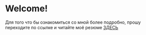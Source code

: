 # Welcome!
Для того что бы ознакомиться со мной более подробно, прошу переходите по ссылке и читайте моё резюме
<a href="https://docs.google.com/viewer?docex=1&amp;url=http://akartynnik.github.io/akartynnik.github.io/docs/aliaksei_kartynnik_cv.docx"><span class="highlight-red">ЗДЕСЬ</span></a>
